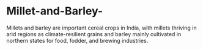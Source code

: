 # Millet-and-Barley-
Millets and barley are important cereal crops in India, with millets thriving in arid regions as climate-resilient grains and barley mainly cultivated in northern states for food, fodder, and brewing industries.

